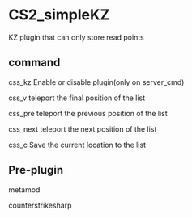 # CS2_simpleKZ
KZ plugin that can only store read points

## command

css_kz        Enable or disable plugin(only on server_cmd)

css_v         teleport the final position of the list

css_pre       teleport the previous position of the list

css_next      teleport the next position of the list

css_c         Save the current location to the list

## Pre-plugin

metamod

counterstrikesharp